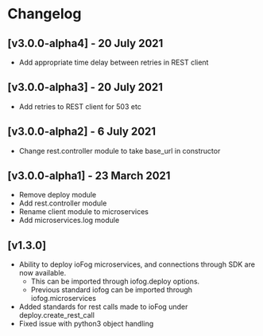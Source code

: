 # Changelog

## [v3.0.0-alpha4] - 20 July 2021

* Add appropriate time delay between retries in REST client

## [v3.0.0-alpha3] - 20 July 2021

* Add retries to REST client for 503 etc

## [v3.0.0-alpha2] - 6 July 2021

* Change rest.controller module to take base_url in constructor

## [v3.0.0-alpha1] - 23 March 2021

* Remove deploy module
* Add rest.controller module
* Rename client module to microservices
* Add microservices.log module

## [v1.3.0]

* Ability to deploy ioFog microservices, and connections through SDK are now available.
    * This can be imported through iofog.deploy options.
    * Previous standard iofog can be imported through iofog.microservices
* Added standards for rest calls made to ioFog under deploy.create_rest_call
* Fixed issue with python3 object handling
